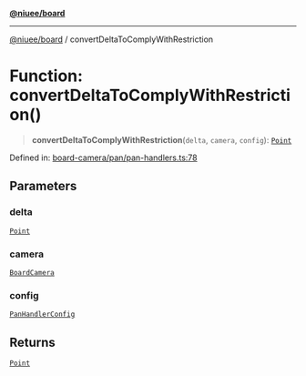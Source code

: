 [**@niuee/board**](../README.md)

***

[@niuee/board](../globals.md) / convertDeltaToComplyWithRestriction

# Function: convertDeltaToComplyWithRestriction()

> **convertDeltaToComplyWithRestriction**(`delta`, `camera`, `config`): [`Point`](../type-aliases/Point.md)

Defined in: [board-camera/pan/pan-handlers.ts:78](https://github.com/niuee/board/blob/d74620e4e63da3004adfc7105b7f1136fce9577c/src/board-camera/pan/pan-handlers.ts#L78)

## Parameters

### delta

[`Point`](../type-aliases/Point.md)

### camera

[`BoardCamera`](../interfaces/BoardCamera.md)

### config

[`PanHandlerConfig`](../type-aliases/PanHandlerConfig.md)

## Returns

[`Point`](../type-aliases/Point.md)
